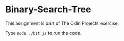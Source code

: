 # Binary-Search-Tree

This assignment is part of The Odin Projects exercise. <br/>

Type `node ./bst.js` to run the code. <br/>
